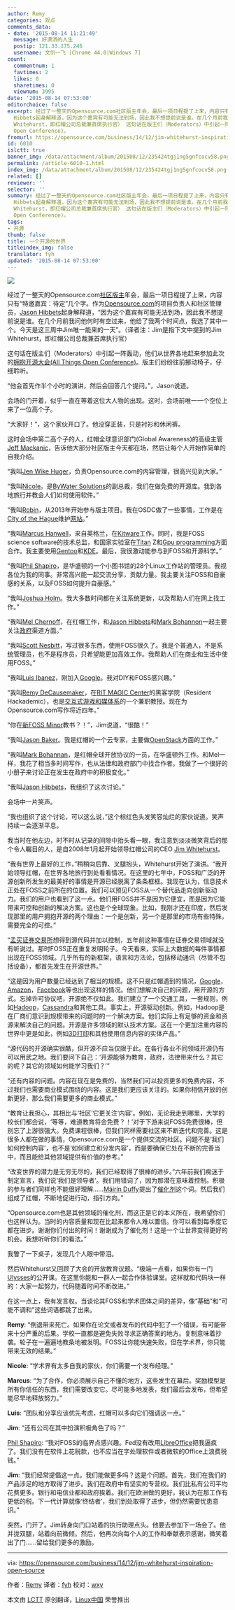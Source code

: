 ```yaml
---
author: Remy
categories: 观点
comments_data:
- date: '2015-08-14 11:21:49'
  message: 好潇洒的人生
  postip: 121.33.175.246
  username: 文剑一飞 [Chrome 44.0|Windows 7]
count:
  commentnum: 1
  favtimes: 2
  likes: 0
  sharetimes: 0
  viewnum: 3995
date: '2015-08-14 07:53:00'
editorchoice: false
excerpt: 经过了一整天的Opensource.com社区版主年会，最后一项日程提了上来，内容只有特邀嘉宾：待定几个字。作为Opensource.com的项目负责人和社区管理员，Jason
  Hibbets起身解释道，因为这个嘉宾有可能无法到场，因此我不想提前说是谁。在几个月前我问他何时有空过来，他给了我两个时间点，我选了其中一个。今天是这三周中Jim唯一能来的一天。（译者注：Jim是指下文中提到的Jim
  Whitehurst，即红帽公司总裁兼首席执行官） 这句话在版主们（Moderators）中引起一阵轰动，他们从世界各地赶来参加此次的拥抱开源大会(All Things
  Open Conference)。
fromurl: https://opensource.com/business/14/12/jim-whitehurst-inspiration-open-source
id: 6010
islctt: true
banner_img: /data/attachment/album/201508/12/235424tgj1ng5gnfcocv58.png
permalink: /article-6010-1.html
index_img: /data/attachment/album/201508/12/235424tgj1ng5gnfcocv58.png.thumb.jpg
related: []
reviewer: ''
selector: ''
summary: 经过了一整天的Opensource.com社区版主年会，最后一项日程提了上来，内容只有特邀嘉宾：待定几个字。作为Opensource.com的项目负责人和社区管理员，Jason
  Hibbets起身解释道，因为这个嘉宾有可能无法到场，因此我不想提前说是谁。在几个月前我问他何时有空过来，他给了我两个时间点，我选了其中一个。今天是这三周中Jim唯一能来的一天。（译者注：Jim是指下文中提到的Jim
  Whitehurst，即红帽公司总裁兼首席执行官） 这句话在版主们（Moderators）中引起一阵轰动，他们从世界各地赶来参加此次的拥抱开源大会(All Things
  Open Conference)。
tags:
- 开源
thumb: false
title: 一个开源的世界
titleindex_img: false
translator: fyh
updated: '2015-08-14 07:53:00'
---
```


![](/data/attachment/album/201508/12/235424tgj1ng5gnfcocv58.png)


经过了一整天的Opensource.com[社区版主](http://opensource.com/community-moderator-program)年会，最后一项日程提了上来，内容只有“特邀嘉宾：待定”几个字。作为[Opensource.com](http://opensource.com/)的项目负责人和社区管理员，[Jason Hibbets](https://twitter.com/jhibbets)起身解释道，“因为这个嘉宾有可能无法到场，因此我不想提前说是谁。在几个月前我问他何时有空过来，他给了我两个时间点，我选了其中一个。今天是这三周中Jim唯一能来的一天”。（译者注：Jim是指下文中提到的Jim Whitehurst，即红帽公司总裁兼首席执行官）


这句话在版主们（Moderators）中引起一阵轰动，他们从世界各地赶来参加此次的[拥抱开源大会(All Things Open Conference)](http://allthingsopen.org/)。版主们纷纷往前挪动椅子，仔细聆听。


“他会首先作半个小时的演讲，然后会回答几个提问。”，Jason说道。


会场的门开着，似乎一直在等着这位大人物的出现。这时，会场前唯一一个空位上来了一位高个子。


“大家好！”，这个家伙开口了。他没穿正装，只是衬衫和休闲裤。


这时会场中第二高个子的人，红帽全球意识部门(Global Awareness)的高级主管[Jeff Mackanic](http://opensource.com/users/mackanic)，告诉他大部分社区版主今天都在场，然后让每个人开始作简单的自我介绍。


“我叫[Jen Wike Huger](https://twitter.com/JenWike)，负责Opensource.com的内容管理，很高兴见到大家。”


“我叫[Nicole](http://opensource.com/users/nengard)。是[ByWater Solutions](http://bywatersolutions.com/)的副总裁，我们在做免费的开源库。我到各地旅行并教会人们如何使用软件。”


“我叫[Robin](http://opensource.com/life/13/7/community-spotlight-robin-muilwijk)，从2013年开始参与版主项目。我在OSDC做了一些事情，工作是在[City of the Hague](https://en.wikipedia.org/wiki/The_Hague)维护[网站](http://www.denhaag.nl/en.htm)。”


“我叫[Marcus Hanwell](https://twitter.com/mhanwell)，来自英格兰，在[Kitware](http://www.kitware.com/)工作。同时，我是FOSS science software的技术总监，和国家实验室在[Titan](http://www.nvidia.com/gtx-700-graphics-cards/gtx-titan-z/) Z和[Gpu programming](https://en.wikipedia.org/wiki/General-purpose_computing_on_graphics_processing_units)方面合作。我主要使用[Gentoo](https://www.gentoo.org/)和[KDE](http://kde.org/)。最后，我很激动能参与到FOSS和开源科学。”


“我叫[Phil Shapiro](https://twitter.com/philshapiro)，是华盛顿的一个小图书馆的28个Linux工作站的管理员。我视各位为我的同事。非常高兴能一起交流分享，贡献力量。我主要关注FOSS和自豪感的关系，以及FOSS如何提升自豪感。”


“我叫[Joshua Holm](http://opensource.com/community/13/9/contributor-spotlight-joshua-holm)。我大多数时间都在关注系统更新，以及帮助人们在网上找工作。”


“我叫[Mel Chernoff](http://opensource.com/users/melanie)，在红帽工作，和[Jason Hibbets](https://twitter.com/jhibbets)和[Mark Bohannon](https://twitter.com/markbotech)一起主要关注[政府](http://opensource.com/government)渠道方面。”


“我叫[Scott Nesbitt](http://scottnesbitt.me/)，写过很多东西，使用FOSS很久了。我是个普通人，不是系统管理员，也不是程序员，只希望能更加高效工作。我帮助人们在商业和生活中使用FOSS。”


“我叫[Luis Ibanez](http://opensource.com/users/luis-ibanez)，刚加入[Google](http://google.com/)。我对DIY和FOSS感兴趣。”


“我叫[Remy DeCausemaker](http://twitter.com/remy_d)，在[RIT MAGIC Center](http://foss.rit.edu/)的黑客学院（Resident Hackademic），也是[交互式游戏和媒体系](http://igm.rit.edu/)的一个兼职教授。现在为Opensource.com写作将近四年。”


“你在[新FOSS Minor](http://www.rit.edu/news/story.php?id=50590)教书？！”，Jim说道，“很酷！”


“我叫[Jason Baker](https://twitter.com/jehb)。我是红帽的一个云专家，主要做[OpenStack](http://openstack.org/)方面的工作。”


“我叫[Mark Bohannan](https://twitter.com/markbotech)，是红帽全球开放协议的一员，在华盛顿外工作。和Mel一样，我花了相当多时间写作，也从法律和政府部门中找合作者。我做了一个很好的小册子来讨论正在发生在政府中的积极变化。”


“我叫[Jason Hibbets](https://twitter.com/jhibbets)，我组织了这次讨论。”


会场中一片笑声。


“我也组织了这个讨论，可以这么说，”这个棕红色头发笑容灿烂的家伙说道。笑声持续一会逐渐平息。


我当时在他左边，时不时从记录的间隙中抬头看一眼，我注意到淡淡微笑背后的那个令人瞩目的人，是自2008年1月起开始领导红帽公司的CEO [Jim Whitehurst](http://www.redhat.com/en/about/company/management/james-whitehurst)。


“我有世界上最好的工作，”稍稍向后靠、叉腿抱头，Whitehurst开始了演讲。“我开始领导红帽，在世界各地旅行到处看看情况。在这里的七年中，FOSS和广泛的开源创新所发生的最美好的事情是开源已经脱离了条条框框。我现在认为，信息技术正处在FOSS之前所在的位置。我们可以预见FOSS从一个替代品走向创新驱动力。我们的用户也看到了这一点。他们用FOSS并不是因为它便宜，而是因为它能带来可控和创新的解决方案。这也是个全球现象。比如，我刚才还在印度，然后发现那里的用户拥抱开源的两个理由：一个是创新，另一个是那里的市场有些特殊，需要完全的可控。”


“[孟买证券交易所](http://www.bseindia.com/)想得到源代码并加以控制，五年前这种事情在证券交易领域就没有听说过。那时FOSS正在重复发明轮子。今天看来，实际上大数据的每件事情都出现在FOSS领域。几乎所有的新框架，语言和方法论，包括移动通讯（尽管不包括设备），都首先发生在开源世界。”


“这是因为用户数量已经达到了相当的规模。这不只是红帽遇到的情况，[Google](http://google.com/)，[Amazon](https://mail.corp.redhat.com/service/home/%7E/Amazon)，[Facebook](https://mail.corp.redhat.com/service/home/%7E/Facebook)等也出现这样的情况。他们想解决自己的问题，用开源的方式。忘掉许可协议吧，开源绝不仅如此。我们建立了一个交通工具，一套规则，例如[Hadoop](https://hadoop.apache.org/)，[Cassandra](https://cassandra.apache.org/)和其他工具。事实上，开源驱动创新。例如，Hadoop是在厂商们意识到规模带来的问题时的一个解决方案。他们实际上有足够的资金和资源来解决自己的问题。开源是许多领域的默认技术方案。这在一个更加注重内容的世界中更是如此，例如[3D打印](https://en.wikipedia.org/wiki/3D_printing)和其他使用信息内容的实体产品。”


“源代码的开源确实很酷，但开源不应当仅限于此。在各行各业不同领域开源仍有可以用武之地。我们要问下自己：‘开源能够为教育，政府，法律带来什么？其它的呢？其它的领域如何能学习我们？’”


“还有内容的问题。内容在现在是免费的，当然我们可以投资更多的免费内容，不过我们也需要商业模式围绕的内容。这是我们更应该关注的。如果你相信开放的创新更好，那么我们需要更多的商业模式。”


“教育让我担心，其相比与‘社区’它更关注‘内容’。例如，无论我走到哪里，大学的校长们都会说，‘等等，难道教育将会免费？！’对于下游来说FOSS免费很棒，但别忘了上游很强大。免费课程很棒，但我们同样需要社区来不断迭代和完善。这是很多人都在做的事情，Opensource.com是一个提供交流的社区。问题不是‘我们如何控制内容’，也不是‘如何建立和分发内容’，而是要确保它处在不断的完善当中，而且能给其他领域提供有价值的参考。”


“改变世界的潜力是无穷无尽的，我们已经取得了很棒的进步。”六年前我们痴迷于制定宣言，我们说‘我们是领导者’。我们用错词了，因为那潜在意味着控制。积极的参与者们同样也不能很好理解……[Máirín Duffy](https://twitter.com/mairin)提出了[催化剂](http://jobs.redhat.com/life-at-red-hat/our-culture/)这个词。然后我们组成了红帽，不断地促进行动，指引方向。”


“Opensource.com也是其他领域的催化剂，而这正是它的本义所在，我希望你们也这样认为。当时的内容质量和现在比起来都令人难以置信。你可以看到每季度它都在进步。谢谢你们付出的时间！谢谢成为了催化剂！这是一个让世界变得更好的机会。我想听听你们的看法。”


我瞥了一下桌子，发现几个人眼中带泪。


然后Whitehurst又回顾了大会的开放教育议题。“极端一点看，如果你有一门[Ulysses](http://www.gutenberg.org/ebooks/4300)的公开课。在这里你能和一群人一起合作体验课堂。这样就和代码块一样的：大家一起努力，代码随着时间不断改进。”


在这一点上，我有发言权。当谈论其FOSS和学术团体之间的差异，像“基础”和“可能不调和”这些词语都跳了出来。


**Remy**: “倒退带来死亡。如果你在论文或者发布的代码中犯了一个错误，有可能带来十分严重的后果。学校一直都是避免失败寻求正确答案的地方。复制意味着抄袭。轮子在一遍遍地教条地被发明。FOSS让你能快速失败，但在学术界，你只能带来无效的结果。”


**Nicole**: “学术界有太多自我的家伙，你们需要一个发布经理。”


**Marcus**: “为了合作，你必须展示自己不懂的地方，这些发生在幕后。奖励模型是所有你信任的东西，我们需要改变它。尽可能多地发表，我们最后会发布，但希望能尽早地释放努力。”


**Luis**: “团队和分享应该优先考虑，红帽可以多向它们强调这一点。”


**Jim**: “还有公司在其中扮演积极角色了吗？”


[Phil Shapiro](https://twitter.com/philshapiro): “我对FOSS的临界点感兴趣。Fed没有改用[LibreOffice](http://libreoffice.org/)把我逼疯了。我们没有在软件上花税款，也不应当在字处理软件或者微软的Office上浪费税钱。”


**Jim**: “我们经常提倡这一点。我们能做更多吗？这是个问题。首先，我们在我们的产品涉足的地方取得了进步。我们在政府中有坚实的专营权。我们比私有公司平均花费更多。银行和电信业都和政府挨着。我们在欧洲做的更好，我认为在那工作有更低的税。下一代计算就像‘终结者’，我们到处取得了进步，但仍然需要忧患意识。”


突然，门开了。Jim转身向门口站着的执行助理点头。他要去参加下一场会了。他并拢双腿，站着向前微倾。然后，他再次向每个人的工作和奉献表示感谢，微笑着出了门……留给我们更多的激励。




---


via: <https://opensource.com/business/14/12/jim-whitehurst-inspiration-open-source>


作者：[Remy](https://opensource.com/users/remyd) 译者：[fyh](https://github.com/fyh) 校对：[wxy](https://github.com/wxy)


本文由 [LCTT](https://github.com/LCTT/TranslateProject) 原创翻译，[Linux中国](http://linux.cn/) 荣誉推出